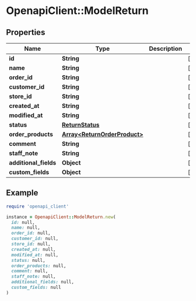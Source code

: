 # OpenapiClient::ModelReturn

## Properties

| Name | Type | Description | Notes |
| ---- | ---- | ----------- | ----- |
| **id** | **String** |  | [optional] |
| **name** | **String** |  | [optional] |
| **order_id** | **String** |  | [optional] |
| **customer_id** | **String** |  | [optional] |
| **store_id** | **String** |  | [optional] |
| **created_at** | **String** |  | [optional] |
| **modified_at** | **String** |  | [optional] |
| **status** | [**ReturnStatus**](ReturnStatus.md) |  | [optional] |
| **order_products** | [**Array&lt;ReturnOrderProduct&gt;**](ReturnOrderProduct.md) |  | [optional] |
| **comment** | **String** |  | [optional] |
| **staff_note** | **String** |  | [optional] |
| **additional_fields** | **Object** |  | [optional] |
| **custom_fields** | **Object** |  | [optional] |

## Example

```ruby
require 'openapi_client'

instance = OpenapiClient::ModelReturn.new(
  id: null,
  name: null,
  order_id: null,
  customer_id: null,
  store_id: null,
  created_at: null,
  modified_at: null,
  status: null,
  order_products: null,
  comment: null,
  staff_note: null,
  additional_fields: null,
  custom_fields: null
)
```

